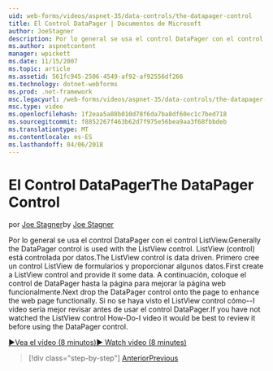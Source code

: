 ```yaml
---
uid: web-forms/videos/aspnet-35/data-controls/the-datapager-control
title: El Control DataPager | Documentos de Microsoft
author: JoeStagner
description: Por lo general se usa el control DataPager con el control ListView. ListView (control) está controlada por datos. Primero cree un control ListView de formularios y proporcionar algunos d...
ms.author: aspnetcontent
manager: wpickett
ms.date: 11/15/2007
ms.topic: article
ms.assetid: 561fc945-2506-4549-af92-af92556df266
ms.technology: dotnet-webforms
ms.prod: .net-framework
msc.legacyurl: /web-forms/videos/aspnet-35/data-controls/the-datapager-control
msc.type: video
ms.openlocfilehash: 1f2eaa5a88b010d78f6da7ba8df60ec1c7bed718
ms.sourcegitcommit: f8852267f463b62d7f975e56bea9aa3f68fbbdeb
ms.translationtype: MT
ms.contentlocale: es-ES
ms.lasthandoff: 04/06/2018
---
```

<a name="the-datapager-control"></a><span data-ttu-id="48c98-105">El Control DataPager</span><span class="sxs-lookup"><span data-stu-id="48c98-105">The DataPager Control</span></span>
====================
<span data-ttu-id="48c98-106">por [Joe Stagner](https://github.com/JoeStagner)</span><span class="sxs-lookup"><span data-stu-id="48c98-106">by [Joe Stagner](https://github.com/JoeStagner)</span></span>

<span data-ttu-id="48c98-107">Por lo general se usa el control DataPager con el control ListView.</span><span class="sxs-lookup"><span data-stu-id="48c98-107">Generally the DataPager control is used with the ListView control.</span></span> <span data-ttu-id="48c98-108">ListView (control) está controlada por datos.</span><span class="sxs-lookup"><span data-stu-id="48c98-108">The ListView control is data driven.</span></span> <span data-ttu-id="48c98-109">Primero cree un control ListView de formularios y proporcionar algunos datos.</span><span class="sxs-lookup"><span data-stu-id="48c98-109">First create a ListView control and provide it some data.</span></span> <span data-ttu-id="48c98-110">A continuación, coloque el control de DataPager hasta la página para mejorar la página web funcionalmente.</span><span class="sxs-lookup"><span data-stu-id="48c98-110">Next drop the DataPager control onto the page to enhance the web page functionally.</span></span> <span data-ttu-id="48c98-111">Si no se haya visto el ListView control cómo--I vídeo sería mejor revisar antes de usar el control DataPager.</span><span class="sxs-lookup"><span data-stu-id="48c98-111">If you have not watched the ListView control How-Do-I video it would be best to review it before using the DataPager control.</span></span>

[<span data-ttu-id="48c98-112">&#9654;Vea el vídeo (8 minutos)</span><span class="sxs-lookup"><span data-stu-id="48c98-112">&#9654; Watch video (8 minutes)</span></span>](https://channel9.msdn.com/Blogs/ASP-NET-Site-Videos/the-datapager-control)

> [!div class="step-by-step"]
> [<span data-ttu-id="48c98-113">Anterior</span><span class="sxs-lookup"><span data-stu-id="48c98-113">Previous</span></span>](the-listview-control.md)
